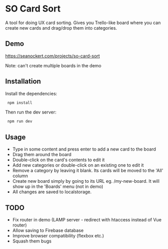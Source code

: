 # SO Card Sort 
A tool for doing UX card sorting. Gives you Trello-like board where you can create new cards and drag/drop them into categories.

## Demo
https://seanockert.com/projects/so-card-sort

Note: can't create multiple boards in the demo

## Installation
Install the dependencies:
``` js
 npm install
```
Then run the dev server:
``` js
 npm run dev
```

## Usage
- Type in some content and press enter to add a new card to the board
- Drag them around the board
- Double-click on the card's contents to edit it
- Add new categories or double-click on an existing one to edit it
- Remove a category by leaving it blank. Its cards will be moved to the 'All' column
- Create new board simply by going to its URL eg. /my-new-board. It will show up in the 'Boards' menu (not in demo)
- All changes are saved to localstorage.

## TODO

- Fix router in demo (LAMP server - redirect with htaccess instead of Vue router)
- Allow saving to Firebase database
- Improve browser compatibility (flexbox etc.)
- Squash them bugs